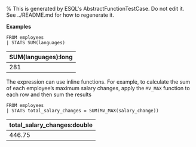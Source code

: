 % This is generated by ESQL's AbstractFunctionTestCase. Do not edit it. See ../README.md for how to regenerate it.

**Examples**

```esql
FROM employees
| STATS SUM(languages)
```

| SUM(languages):long |
| --- |
| 281 |

The expression can use inline functions. For example, to calculate the sum of each employee’s maximum salary changes, apply the `MV_MAX` function to each row and then sum the results

```esql
FROM employees
| STATS total_salary_changes = SUM(MV_MAX(salary_change))
```

| total_salary_changes:double |
| --- |
| 446.75 |


